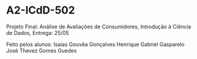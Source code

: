 # A2-ICdD-502
Projeto Final: Análise de Avaliações de Consumidores, Introdução à Ciência de Dados, Entrega: 25/05

Feito pelos alunos:
Isaías Gouvêa Gonçalves
Henrique Gabriel Gasparelo
José Thevez Gomes Guedes
